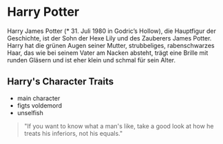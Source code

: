 # Harry Potter
Harry James Potter (* 31. Juli 1980 in Godric’s Hollow), die Hauptfigur der Geschichte, ist der Sohn der Hexe Lily und des Zauberers James Potter.
Harry hat die grünen Augen seiner Mutter, strubbeliges, rabenschwarzes Haar, das wie bei seinem Vater am Nacken absteht,
trägt eine Brille mit runden Gläsern und ist eher klein und schmal für sein Alter.
## Harry's Character Traits
* main character
* figts voldemord
* unselfish
> "If you want to know what a man's like, take a good look at how he treats his inferiors, not his equals."